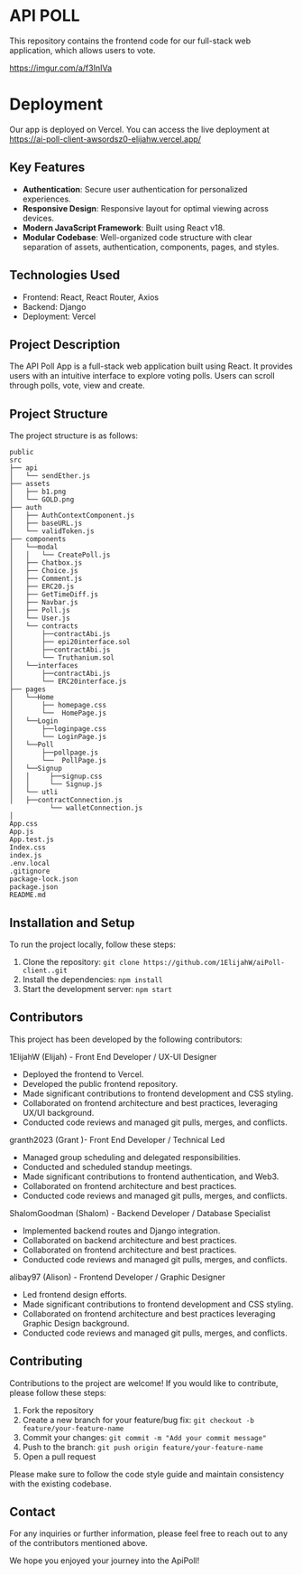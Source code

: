 # API POLL

This repository contains the frontend code for our full-stack web application, which allows users to vote.

https://imgur.com/a/f3InIVa

# Deployment

Our app is deployed on Vercel. You can access the live deployment at https://ai-poll-client-awsordsz0-elijahw.vercel.app/

## Key Features 

- **Authentication**: Secure user authentication for personalized experiences.
- **Responsive Design**: Responsive layout for optimal viewing across devices.
- **Modern JavaScript Framework**: Built using React v18.
- **Modular Codebase**: Well-organized code structure with clear separation of assets, authentication, components, pages, and styles.

## Technologies Used

- Frontend: React, React Router, Axios
- Backend: Django
- Deployment: Vercel

## Project Description

The API Poll App is a full-stack web application built using React. It provides users with an intuitive interface to explore voting polls. Users can scroll through polls, vote, view and create.

## Project Structure

The project structure is as follows:

```
public
src
├── api
│   └── sendEther.js
├── assets
│   ├── b1.png
│   └── GOLD.png
├── auth
│   ├── AuthContextComponent.js
│   ├── baseURL.js
│   └── validToken.js
├── components
│   └──modal
│   │   └── CreatePoll.js
│   ├── Chatbox.js
│   ├── Choice.js
│   ├── Comment.js
│   ├── ERC20.js
│   ├── GetTimeDiff.js
│   ├── Navbar.js
│   ├── Poll.js
│   └── User.js
│   └── contracts
│       ├──contractAbi.js
│       ├── epi20interface.sol
│       ├──contractAbi.js
│       └── Truthanium.sol
│   └──interfaces 
│       ├──contractAbi.js
│       └── ERC20interface.js
├── pages
│   └──Home
│       ├── homepage.css
│       └──  HomePage.js
│   └──Login
│       ├──loginpage.css
│       └── LoginPage.js
│   └──Poll
│       ├──pollpage.js
│       └──  PollPage.js
│   └──Signup
│   │     ├──signup.css
│   │     └── Signup.js
│   └── utli
│   ├──contractConnection.js
          └── walletConnection.js 
│ 
App.css
App.js
App.test.js
Index.css
index.js
.env.local
.gitignore
package-lock.json
package.json
README.md
```

## Installation and Setup

To run the project locally, follow these steps:

1. Clone the repository: `git clone https://github.com/1ElijahW/aiPoll-client..git`
2. Install the dependencies: `npm install`
3. Start the development server: `npm start`


## Contributors

This project has been developed by the following contributors:


 1ElijahW (Elijah) - Front End Developer / UX-UI Designer

- Deployed the frontend to Vercel.
- Developed the public frontend repository.
- Made significant contributions to frontend development and CSS styling.
- Collaborated on frontend architecture and best practices, leveraging UX/UI background.
- Conducted code reviews and managed git pulls, merges, and conflicts.

 granth2023 (Grant )- Front End Developer / Technical Led

- Managed group scheduling and delegated responsibilities.
- Conducted and scheduled standup meetings.
- Made significant contributions to frontend authentication, and Web3.
- Collaborated on frontend architecture and best practices.
- Conducted code reviews and managed git pulls, merges, and conflicts. 

 ShalomGoodman (Shalom) - Backend Developer / Database Specialist

- Implemented backend routes and Django integration.
- Collaborated on backend architecture and best practices.
- Collaborated on frontend architecture and best practices.
- Conducted code reviews and managed git pulls, merges, and conflicts.

alibay97 (Alison) - Frontend Developer / Graphic Designer

- Led frontend design efforts.
- Made significant contributions to frontend development and CSS styling.
- Collaborated on frontend architecture and best practices leveraging Graphic Design background.
- Conducted code reviews and managed git pulls, merges, and conflicts.

## Contributing

Contributions to the project are welcome! If you would like to contribute, please follow these steps:

1. Fork the repository
2. Create a new branch for your feature/bug fix: `git checkout -b feature/your-feature-name`
3. Commit your changes: `git commit -m "Add your commit message"`
4. Push to the branch: `git push origin feature/your-feature-name`
5. Open a pull request

Please make sure to follow the code style guide and maintain consistency with the existing codebase.

## Contact

For any inquiries or further information, please feel free to reach out to any of the contributors mentioned above.

We hope you enjoyed your journey into the ApiPoll!